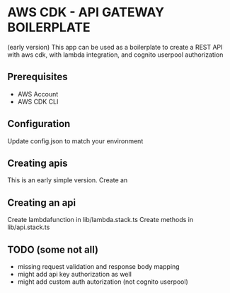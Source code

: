 # AWS CDK - API GATEWAY BOILERPLATE
(early version)
This app can be used as a boilerplate to create a REST API with aws cdk, with lambda integration, and cognito userpool authorization

## Prerequisites
- AWS Account
- AWS CDK CLI

## Configuration
Update config.json to match your environment

## Creating apis
This is an early simple version. Create an 

## Creating an api
Create lambdafunction in lib/lambda.stack.ts
Create methods in lib/api.stack.ts

## TODO (some not all)
- missing request validation and response body mapping
- might add api key authorization as well
- might add custom auth autorization (not cognito userpool)